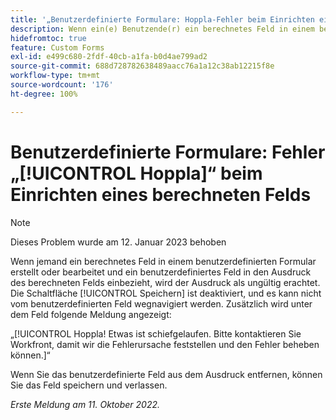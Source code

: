 ```yaml
---
title: '„Benutzerdefinierte Formulare: Hoppla-Fehler beim Einrichten eines berechneten Felds“'
description: Wenn ein(e) Benutzende(r) ein berechnetes Feld in einem benutzerdefinierten Formular erstellt oder bearbeitet und ein benutzerdefiniertes Feld in den Ausdruck des berechneten Felds einbezieht, wird der Ausdruck als ungültig erachtet. Die Schaltfläche „Speichern“ ist deaktiviert, und die Benutzenden können das benutzerdefinierte Feld nicht verlassen. Zusätzlich wird unter dem Feld eine Hoppla-Fehlermeldung angezeigt.
hidefromtoc: true
feature: Custom Forms
exl-id: e499c680-2fdf-40cb-a1fa-b0d4ae799ad2
source-git-commit: 688d728782638489aacc76a1a12c38ab12215f8e
workflow-type: tm+mt
source-wordcount: '176'
ht-degree: 100%

---
```


# Benutzerdefinierte Formulare: Fehler „[!UICONTROL Hoppla]“ beim Einrichten eines berechneten Felds

<!--Requested: Do not delete without approval from Alex Beach-->

>[!NOTE]
>
>Dieses Problem wurde am 12. Januar 2023 behoben

Wenn jemand ein berechnetes Feld in einem benutzerdefinierten Formular erstellt oder bearbeitet und ein benutzerdefiniertes Feld in den Ausdruck des berechneten Felds einbezieht, wird der Ausdruck als ungültig erachtet. Die Schaltfläche [!UICONTROL Speichern] ist deaktiviert, und es kann nicht vom benutzerdefinierten Feld wegnavigiert werden. Zusätzlich wird unter dem Feld folgende Meldung angezeigt:

„[!UICONTROL Hoppla! Etwas ist schiefgelaufen. Bitte kontaktieren Sie Workfront, damit wir die Fehlerursache feststellen und den Fehler beheben können.]“

Wenn Sie das benutzerdefinierte Feld aus dem Ausdruck entfernen, können Sie das Feld speichern und verlassen.

_Erste Meldung am 11. Oktober 2022._
